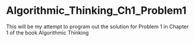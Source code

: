 # Algorithmic_Thinking_Ch1_Problem1
This will be my attempt to program out the solution for Problem 1 in Chapter 1 of the book Algorithmic Thinking
